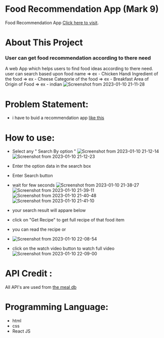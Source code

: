 # Food Recommendation App (Mark 9)

Food Recommendation App [Click here to visit](https://food-recommendation-app-by-rohit.netlify.app/).

# About This Project
### User can get food recommendation according to there need
A web App which helps users to find food ideas according to there need. user can search based upon 
food name =>  ex - Chicken Handi
Ingredient of the food =>  ex - Cheese
Categorie of the food => ex - Breakfast
Area of Origin of 
Food => ex - indian
![Screenshot from 2023-01-10 21-11-28](https://user-images.githubusercontent.com/90442893/211610312-b510ac61-18e3-4481-b1d0-c896be6c1b3f.png)
# Problem Statement: 
 - i have to buid a recommendation app [like this ](https://neog.camp/guide/marknine#marknine)


# How to use:
 - Select any " Search By option " 
 ![Screenshot from 2023-01-10 21-12-14](https://user-images.githubusercontent.com/90442893/211609409-808121f7-b070-442c-a754-d85362270c5b.png)
![Screenshot from 2023-01-10 21-12-23](https://user-images.githubusercontent.com/90442893/211609477-3316c088-c0b4-4e7f-ad99-a465e6dd412f.png)
 - Enter the option data in the search box
 - Enter Search button
 - wait for few seconds
  ![Screenshot from 2023-01-10 21-38-27](https://user-images.githubusercontent.com/90442893/211609534-2d4e67fb-7e69-4cd3-9250-49debf2d1e9a.png)
  ![Screenshot from 2023-01-10 21-39-11](https://user-images.githubusercontent.com/90442893/211609684-b2e8c258-a232-47bc-af3a-b3df5e66e2d5.png)
 ![Screenshot from 2023-01-10 21-40-48](https://user-images.githubusercontent.com/90442893/211609716-c70943d4-29e0-4b12-a12d-a651a7bc4456.png)
 ![Screenshot from 2023-01-10 21-41-10](https://user-images.githubusercontent.com/90442893/211609785-17d8ee0a-b01a-4be9-9816-93ba22bfbcf3.png)

- your search result will appare below
 - click on "Get Recipe" to get full recipe of that food item
 - you can read the recipe or 
 - ![Screenshot from 2023-01-10 22-08-54](https://user-images.githubusercontent.com/90442893/211610174-72062484-41aa-453b-a0e7-8262c4e1ec74.png)
 - click on the watch video button to watch full video
![Screenshot from 2023-01-10 22-09-00](https://user-images.githubusercontent.com/90442893/211610192-e396549c-f010-4faa-8832-8a4ee2a8c1c7.png)

# API Credit :
All API's are used from [the meal db](https://www.themealdb.com/api.php)

# Programming Language:
 - html
 - css 
 - React JS

